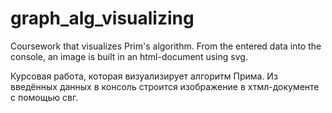 # graph_alg_visualizing

Coursework that visualizes Prim's algorithm. From the entered data into the console, an image is built in an html-document using svg.

Курсовая работа, которая визуализирует алгоритм Прима. Из введённых данных в консоль строится изображение в хтмл-документе с помощью свг.
